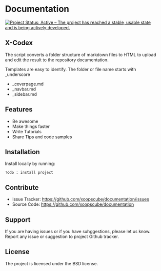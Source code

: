 # Documentation

[![Project Status: Active – The project has reached a stable, usable state and is being actively developed.](https://www.repostatus.org/badges/2.0.0/active.svg)](https://www.repostatus.org/#active)

## X-Codex

The script converts a folder structure of markdown files to HTML to upload and edit the result to the repository documentation.

Templates are easy to identify. The folder or file name starts with _underscore

+ _coverpage.md
+ _navbar.md
+ _sidebar.md

Features
----

- Be awesome
- Make things faster
- Write Tutorials
- Share Tips and code samples

Installation
----

Install locally by running:

    Todo : install project

Contribute
----

- Issue Tracker: https://github.com/xoopscube/documentation/issues
- Source Code: https://github.com/xoopscube/documentation

Support
-------

If you are having issues or if you have suhggestions, please let us know.
Report any issue or suggestion to project Github tracker.

License
----

The project is licensed under the BSD license.


